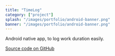 ```yaml
---
title: "TimeLog"
category: ["project"]
splash: "/images/portfolio/android-banner.png"
banner: "/images/portfolio/android-banner.png"
---
```


Android native app, to log work duration easily.

<span class="fab fa-github"></span> [Source code on GitHub](https://github.com/leneurone/TimeLog)